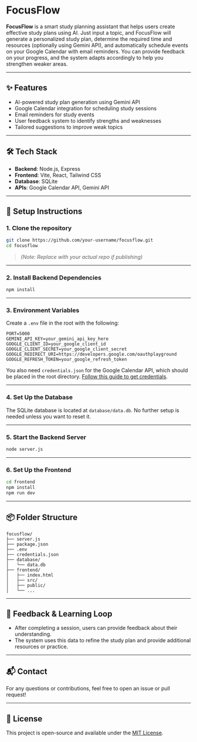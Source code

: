 
# FocusFlow

**FocusFlow** is a smart study planning assistant that helps users create effective study plans using AI. Just input a topic, and FocusFlow will generate a personalized study plan, determine the required time and resources (optionally using Gemini API), and automatically schedule events on your Google Calendar with email reminders. You can provide feedback on your progress, and the system adapts accordingly to help you strengthen weaker areas.

---

## ✨ Features

- AI-powered study plan generation using Gemini API
- Google Calendar integration for scheduling study sessions
- Email reminders for study events
- User feedback system to identify strengths and weaknesses
- Tailored suggestions to improve weak topics

---

## 🛠️ Tech Stack

- **Backend**: Node.js, Express
- **Frontend**: Vite, React, Tailwind CSS
- **Database**: SQLite
- **APIs**: Google Calendar API, Gemini API

---

## 🔧 Setup Instructions

### 1. Clone the repository

```bash
git clone https://github.com/your-username/focusflow.git
cd focusflow
```

> *(Note: Replace with your actual repo if publishing)*

---

### 2. Install Backend Dependencies

```bash
npm install
```

---

### 3. Environment Variables

Create a `.env` file in the root with the following:

```
PORT=5000
GEMINI_API_KEY=your_gemini_api_key_here
GOOGLE_CLIENT_ID=your_google_client_id
GOOGLE_CLIENT_SECRET=your_google_client_secret
GOOGLE_REDIRECT_URI=https://developers.google.com/oauthplayground
GOOGLE_REFRESH_TOKEN=your_google_refresh_token
```

You also need `credentials.json` for the Google Calendar API, which should be placed in the root directory. [Follow this guide to get credentials](https://developers.google.com/calendar/api/quickstart/nodejs).

---

### 4. Set Up the Database

The SQLite database is located at `database/data.db`. No further setup is needed unless you want to reset it.

---

### 5. Start the Backend Server

```bash
node server.js
```

---

### 6. Set Up the Frontend

```bash
cd frontend
npm install
npm run dev
```

---

## 📦 Folder Structure

```
focusflow/
├── server.js
├── package.json
├── .env
├── credentials.json
├── database/
│   └── data.db
├── frontend/
│   ├── index.html
│   ├── src/
│   ├── public/
│   └── ...
```

---

## 🧠 Feedback & Learning Loop

- After completing a session, users can provide feedback about their understanding.
- The system uses this data to refine the study plan and provide additional resources or practice.

---

## 📬 Contact

For any questions or contributions, feel free to open an issue or pull request!

---

## 📄 License

This project is open-source and available under the [MIT License](LICENSE).
